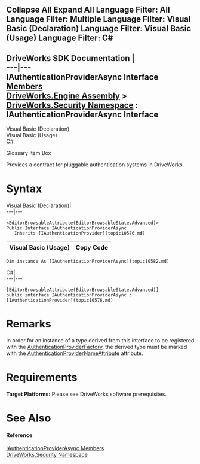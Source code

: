 Collapse All Expand All Language Filter: All  Language Filter: Multiple  Language Filter: Visual Basic (Declaration) Language Filter: Visual Basic (Usage) Language Filter: C#  
---  
DriveWorks SDK Documentation  |   
---|---  
IAuthenticationProviderAsync Interface   
[Members](topic10583.md)   
[DriveWorks.Engine Assembly](topic2156.md) > [DriveWorks.Security Namespace](topic10574.md) : IAuthenticationProviderAsync Interface  
---  
  
Visual Basic (Declaration)    
Visual Basic (Usage)    
C# 

Glossary Item Box

Provides a contract for pluggable authentication systems in DriveWorks. 

# Syntax

Visual Basic (Declaration)|   
---|---  
      
    
    <EditorBrowsableAttribute(EditorBrowsableState.Advanced)>
    Public Interface IAuthenticationProviderAsync 
       Inherits [IAuthenticationProvider](topic10576.md)   
  
Visual Basic (Usage)| Copy Code  
---|---  
      
    
    Dim instance As [IAuthenticationProviderAsync](topic10582.md)  
  
C#|   
---|---  
      
    
    [EditorBrowsableAttribute(EditorBrowsableState.Advanced)]
    public interface IAuthenticationProviderAsync : [IAuthenticationProvider](topic10576.md)    
  
# Remarks

In order for an instance of a type derived from this interface to be registered with the [AuthenticationProviderFactory](topic10617.md), the derived type must be marked with the [AuthenticationProviderNameAttribute](topic10626.md) attribute.

# Requirements

**Target Platforms:** Please see DriveWorks software prerequisites.

# See Also

#### Reference

[IAuthenticationProviderAsync Members](topic10583.md)   
[DriveWorks.Security Namespace](topic10574.md)


